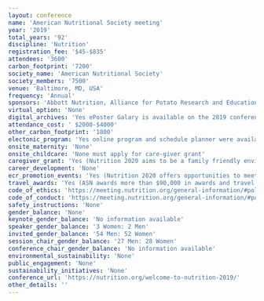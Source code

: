 ```yaml
---
layout: conference 
name: 'American Nutritional Society meeting'
year: '2019'
total_years: '92'
discipline: 'Nutrition'
registration_fee: '$45-$835'
attendees: '3600'
carbon_footprint: '7200'
society_name: 'American Nutritional Society'
society_members: '7500'
venue: 'Baltimore, MD, USA'
frequency: 'Annual'
sponsors: 'Abbott Nutrition, Alliance for Potato Research and Education, Almond Board of California, Beef Checkoff/National Cattlemen’s Beef Association, BESO Biological Research Inc., California, Walnut Commission, Cambridge Isotope Laboratories, Inc., Chobani, LLC, DSM Nutritional Products, DuPont Nutrition & Health, Egg Nutrition Center, Envigo Teklad Diets, Hass Avocado Board, Herbalife Nutrition Institute, ILSI North America, Infant Nutrition Council of America, Ingredion, International Dietary Data Expansion Project, International Society for Research in Human Milk and Lactation, Kellogg Company, Mead, Johnson, National Dairy Council, Nestle, Mars, Incorporated, Ohio, State Center for Advanced, Functional Foods and, Entrepreneurship (CAFFRE), Pfizer Consumer, Healthcare, Research Diets Inc., Sabra Dipping Company, Sight and Life Foundation, Sugar, Association, Tate and Lyle, The Coca-Cola Company, UC Davis World Food Center, USDA Agricultural Research Service'
virtual_option: 'None'
digital_archives: 'Yes ePoster Galary is available on the 2019 conference website. Webcasts are also available from the 2019 meeting talks.'
attendance_cost: ' $2000-$4000'
other_carbon_footprint: '1800'
electonic_program: 'Yes online program and schedule planner were availabe online on conference website'
onsite_maternity: 'None'
onsite_childcare: 'None must apply for care-giver grant'
caregiver_grant: 'Yes (Nutrition 2020 aims to be a family friendly environment and ASN is offering small grants to help off-set caregiving expenses to enable scientists with dependent children or family members to present their research in Seattle. The Nutrition 2020 Family Support Grant is a reimbursable allowance up to a maximum of $750 towards eligible funding scenarios. Provision of these grants is part of a study to assess and evaluate conference attendance feasibility; through this effort we will gather feedback about preferences and barriers to conference attendance. Only one parent or caregiver from each family may apply for a grant and only one grant per family may be awarded. Priority will be given to ASN members who are students, postdoctoral fellows, and early career scientists. International applicants welcome. The following scenarios are permitted: On-site care provided in the Seattle area, Caregiver travels to attendee’s home to care for dependent, Dependent travels to caregiver outside home community, Caregiver travels to meeting location to care for dependent)'
career_development: 'None'
ecr_promotion_events: 'Yes (Nutrition 2020 offers opportunities to meet and network with scientists and practitioners from around the globe. Make new friends and connections in an intimate environment you don’t get at any other event. You can: Join hot-topic discussion sessions, mentoring activities and other special events hosted by the ASN’s sixteen Research Interest Sections and three Councils — vibrant scientific communities that are vital to advancing nutrition science. Connect with fellow Students and Young Professionals at activities coordinated by ASN’s Student Interest Group and Early Career Nutrition Interest Group. Join in the Graduate Students Breakfast, Speed Mentoring, Students Meet the Fellows and other popular networking activities. Network with faculty from nutrition, food science and other related biomedical sciences to share successes, challenges and innovations in undergraduate and graduate education. The annual Department Heads Breakfast is a popular event).'
travel_awards: 'Yes (ASN awards more than $90,000 in awards and travel grants to students and young investigators annually), Through FASEB, the Nutrition 2020/FASEB “Diversity Resources for Enrichment, Access & Mentoring” (DREAM) Mentored Travel Award is available for first-time attendees/presenters and presenters who want a mentored meeting experience at the Nutrition 2020 meeting. Undergraduates, graduate/PhD students, medical students/clinical fellows and postdoctoral fellows are eligible. Funding is restricted to USA citizens and Permanent Residents of the USA only. Travel awards are open to all groups including, but not limited to, underrepresented groups. The maximum award amount is $1,500. Awardees cannot accept funding from any other sponsoring organization. Therefore, while awardees may still apply for and compete in any ASN award competition, they cannot receive additional funding from ASN. '
code_of_ethics: 'https://meeting.nutrition.org/general-information/#policies'
code_of_conduct: 'https://meeting.nutrition.org/general-information/#policies'
safety_instructions: 'None'
gender_balance: 'None'
keynote_gender_balance: 'No information available'
speaker_gender_balance: '3 Women: 2 Men'
invited_gender_balance: '54 Men: 52 Women'
session_chair_gender_balance: '27 Men: 28 Women'
conference_chair_gender_balance: 'No information available'
environmental_sustainability: 'None'
public_engagement: 'None'
sustainability_initiatives: 'None'
conference_url: 'https://nutrition.org/welcome-to-nutrition-2019/'
other_details: ''
---
```

